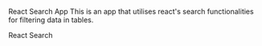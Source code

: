 React Search App
This is an app that utilises react's search functionalities for filtering data in tables.

React Search
